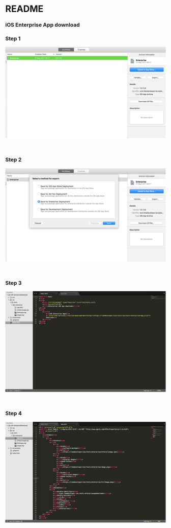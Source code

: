 # README

### iOS Enterprise App download

### Step 1
<p align="left">
<img src="https://github.com/limadeveloper/iOS-EnterpriseDownload/blob/master/screenshots/01.png" width="512">
</p>
<br>

### Step 2
<p align="left">
<img src="https://github.com/limadeveloper/iOS-EnterpriseDownload/blob/master/screenshots/02.png" width="512">
</p>
<br>

### Step 3
<p align="left">
<img src="https://github.com/limadeveloper/iOS-EnterpriseDownload/blob/master/screenshots/03.png" width="512">
</p>
<br>

### Step 4
<p align="left">
<img src="https://github.com/limadeveloper/iOS-EnterpriseDownload/blob/master/screenshots/04.png" width="512">
</p>
<br>
